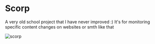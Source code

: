 # Scorp
A very old school project that I have never improved :)
It's for monitoring specific content changes on websites or smth like that

![scorp](https://github.com/FlameLine/Scorp/assets/62658287/7159c299-7504-4c02-8895-b44aeef7358b)
